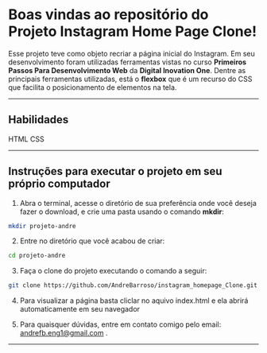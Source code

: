# Boas vindas ao repositório do Projeto Instagram Home Page Clone!
Esse projeto teve como objeto recriar a página inicial do Instagram. Em seu desenvolvimento foram utilizadas ferramentas vistas no curso **Primeiros Passos Para Desenvolvimento Web** da **Digital Inovation One**. Dentre as principais ferramentas utilizadas, está o **flexbox** que é um recurso do CSS que facilita o posicionamento de elementos na tela.

---

## Habilidades 
HTML
CSS

---

## Instruções para executar o projeto em seu próprio computador

1. Abra o terminal, acesse o diretório de sua preferência onde 
você deseja fazer o download, e crie uma pasta usando o comando **mkdir**:
```bash
mkdir projeto-andre
```

2. Entre no diretório que você acabou de criar: 
```bash
cd projeto-andre
```

3. Faça o clone do projeto executando o comando a seguir:
```bash
git clone https://github.com/AndreBarroso/instagram_homepage_Clone.git
```
4. Para visualizar a página basta cliclar no aquivo index.html e ela abrirá automaticamente em seu navegador


5. Para quaisquer dúvidas, entre em contato comigo pelo email: andrefb.eng1@gmail.com .

---

